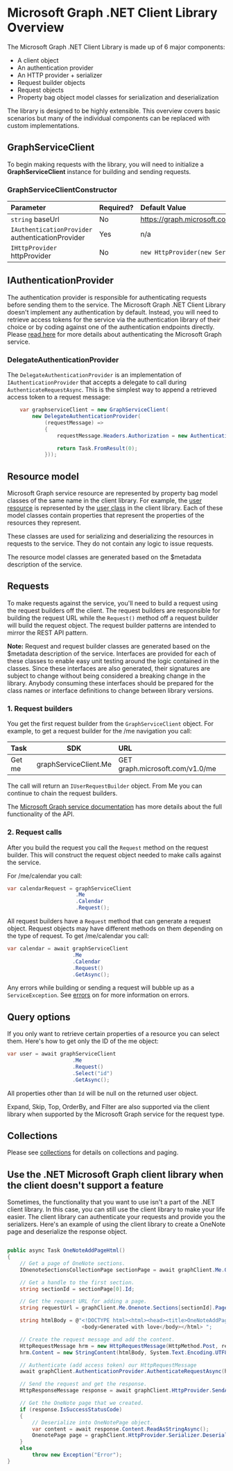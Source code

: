 Microsoft Graph .NET Client Library Overview
=====

The Microsoft Graph .NET Client Library is made up of 6 major components:

* A client object
* An authentication provider
* An HTTP provider + serializer
* Request builder objects
* Request objects
* Property bag object model classes for serialization and deserialization

The library is designed to be highly extensible. This overview covers basic scenarios but many of the individual components can be replaced with custom implementations.

## GraphServiceClient

To begin making requests with the library, you will need to initialize a **GraphServiceClient** instance for building and sending requests.

### GraphServiceClientConstructor

| Parameter                                      | Required?      | Default Value                                    |
|:-----------------------------------------------|:---------------|:-------------------------------------------------|
|`string` baseUrl                                | No             | https://graph.microsoft.com/currentServiceVersion|
|`IAuthenticationProvider` authenticationProvider| Yes            | n/a                                              |
|`IHttpProvider` httpProvider                    | No             | `new HttpProvider(new Serializer())`             |

## IAuthenticationProvider

The authentication provider is responsible for authenticating requests before sending them to the service. The Microsoft Graph .NET Client Library doesn't implement any authentication by default. Instead, you will need to retrieve access tokens for the service via the authentication library of their choice or by coding against one of the authentication endpoints directly. Please [read here](https://graph.microsoft.io/en-us/docs/authorization/app_authorization) for more details about authenticating the Microsoft Graph service.

### DelegateAuthenticationProvider

The `DelegateAuthenticationProvider` is an implementation of `IAuthenticationProvider` that accepts a delegate to call during `AuthenticateRequestAsync`. This is the simplest way to append a retrieved access token to a request message:

```csharp
    var graphserviceClient = new GraphServiceClient(
        new DelegateAuthenticationProvider(
            (requestMessage) =>
            {
                requestMessage.Headers.Authorization = new AuthenticationHeaderValue("bearer", accessToken);

                return Task.FromResult(0);
            }));
```


## Resource model

Microsoft Graph service resource are represented by property bag model classes of the same name in the client library. For example, the [user resource](https://graph.microsoft.io/en-us/docs/api-reference/v1.0/resources/user) is represented by the [user class](../src/Microsoft.Graph/Models/Generated/User.cs) in the client library. Each of these model classes contain properties that represent the properties of the resources they represent.

These classes are used for serializing and deserializing the resources in requests to the service. They do not contain any logic to issue requests.

The resource model classes are generated based on the $metadata description of the service.

## Requests

To make requests against the service, you'll need to build a request using the request builders off the client. The request builders are responsible for building the request URL while the `Request()` method off a request builder will build the request object. The request builder patterns are intended to mirror the REST API pattern.

**Note:** Request and request builder classes are generated based on the $metadata description of the service. Interfaces are provided for each of these classes to enable easy unit testing around the logic contained in the classes. Since these interfaces are also generated, their signatures are subject to change without being considered a breaking change in the library. Anybody consuming these interfaces should be prepared for the class names or interface definitions to change between library versions.

### 1. Request builders

You get the first request builder from the `GraphServiceClient` object. For example, to get a request builder for the /me navigation you call:

|Task       | SDK                    | URL                            |
|:----------|:----------------------:|:-------------------------------|
|Get me     | graphServiceClient.Me  | GET graph.microsoft.com/v1.0/me|
 
The call will return an `IUserRequestBuilder` object. From Me you can continue to chain the request builders.

The [Microsoft Graph service documentation](https://graph.microsoft.io/en-us/docs) has more details about the full functionality of the API.


### 2. Request calls

After you build the request you call the `Request` method on the request builder. This will construct the request object needed to make calls against the service.

For /me/calendar you call:

```csharp
var calendarRequest = graphServiceClient
                      .Me
					  .Calendar
					  .Request();
```

All request builders have a `Request` method that can generate a request object. Request objects may have different methods on them depending on the type of request. To get /me/calendar you call:

```csharp
var calendar = await graphServiceClient
                     .Me
					 .Calendar
					 .Request()
					 .GetAsync();
```

Any errors while building or sending a request will bubble up as a `ServiceException`. See [errors](/docs/errors.md) on for more information on errors.

## Query options

If you only want to retrieve certain properties of a resource you can select them. Here's how to get only the ID of the me object:

```csharp
var user = await graphServiceClient
                     .Me
					 .Request()
					 .Select("id")
					 .GetAsync();
```

All properties other than `Id` will be null on the returned user object.

Expand, Skip, Top, OrderBy, and Filter are also supported via the client library when supported by the Microsoft Graph service for the request type.

## Collections

Please see [collections](/docs/collections.md) for details on collections and paging.

## Use the .NET Microsoft Graph client library when the client doesn't support a feature

Sometimes, the functionality that you want to use isn't a part of the .NET client library. In this case, you can still use the client library to make your life easier. The client library can authenticate your requests and provide you the serializers. Here's an example of using the client library to create a OneNote page and deserialize the response object. 

```csharp

public async Task OneNoteAddPageHtml()
{
    // Get a page of OneNote sections.
    IOnenoteSectionsCollectionPage sectionPage = await graphClient.Me.Onenote.Sections.Request().GetAsync();

    // Get a handle to the first section.
    string sectionId = sectionPage[0].Id;

    // Get the request URL for adding a page. 
    string requestUrl = graphClient.Me.Onenote.Sections[sectionId].Pages.Request().RequestUrl;

    string htmlBody = @"<!DOCTYPE html><html><head><title>OneNoteAddPageHtml created this</title></head>
                        <body>Generated with love</body></html> ";

    // Create the request message and add the content.
    HttpRequestMessage hrm = new HttpRequestMessage(HttpMethod.Post, requestUrl);
    hrm.Content = new StringContent(htmlBody, System.Text.Encoding.UTF8, "text/html");

    // Authenticate (add access token) our HttpRequestMessage
    await graphClient.AuthenticationProvider.AuthenticateRequestAsync(hrm);

    // Send the request and get the response.
    HttpResponseMessage response = await graphClient.HttpProvider.SendAsync(hrm);

    // Get the OneNote page that we created.
    if (response.IsSuccessStatusCode)
    {
        // Deserialize into OneNotePage object.
        var content = await response.Content.ReadAsStringAsync();
        OnenotePage page = graphClient.HttpProvider.Serializer.DeserializeObject<OnenotePage>(content);
    }
    else
        throw new Exception("Error");
}

```
